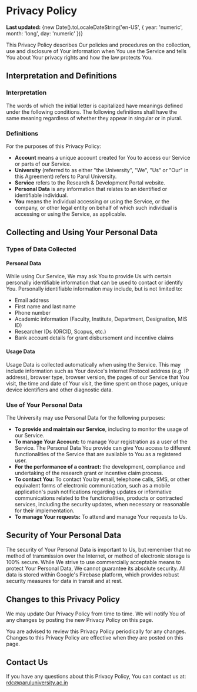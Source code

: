 # Privacy Policy

**Last updated:** {new Date().toLocaleDateString('en-US', { year: 'numeric', month: 'long', day: 'numeric' })}

This Privacy Policy describes Our policies and procedures on the collection, use and disclosure of Your information when You use the Service and tells You about Your privacy rights and how the law protects You.

## Interpretation and Definitions
### Interpretation
The words of which the initial letter is capitalized have meanings defined under the following conditions. The following definitions shall have the same meaning regardless of whether they appear in singular or in plural.

### Definitions
For the purposes of this Privacy Policy:

- **Account** means a unique account created for You to access our Service or parts of our Service.
- **University** (referred to as either "the University", "We", "Us" or "Our" in this Agreement) refers to Parul University.
- **Service** refers to the Research & Development Portal website.
- **Personal Data** is any information that relates to an identified or identifiable individual.
- **You** means the individual accessing or using the Service, or the company, or other legal entity on behalf of which such individual is accessing or using the Service, as applicable.

## Collecting and Using Your Personal Data
### Types of Data Collected
#### Personal Data
While using Our Service, We may ask You to provide Us with certain personally identifiable information that can be used to contact or identify You. Personally identifiable information may include, but is not limited to:
- Email address
- First name and last name
- Phone number
- Academic information (Faculty, Institute, Department, Designation, MIS ID)
- Researcher IDs (ORCID, Scopus, etc.)
- Bank account details for grant disbursement and incentive claims

#### Usage Data
Usage Data is collected automatically when using the Service. This may include information such as Your device's Internet Protocol address (e.g. IP address), browser type, browser version, the pages of our Service that You visit, the time and date of Your visit, the time spent on those pages, unique device identifiers and other diagnostic data.

### Use of Your Personal Data
The University may use Personal Data for the following purposes:
- **To provide and maintain our Service**, including to monitor the usage of our Service.
- **To manage Your Account:** to manage Your registration as a user of the Service. The Personal Data You provide can give You access to different functionalities of the Service that are available to You as a registered user.
- **For the performance of a contract:** the development, compliance and undertaking of the research grant or incentive claim process.
- **To contact You:** To contact You by email, telephone calls, SMS, or other equivalent forms of electronic communication, such as a mobile application's push notifications regarding updates or informative communications related to the functionalities, products or contracted services, including the security updates, when necessary or reasonable for their implementation.
- **To manage Your requests:** To attend and manage Your requests to Us.

## Security of Your Personal Data
The security of Your Personal Data is important to Us, but remember that no method of transmission over the Internet, or method of electronic storage is 100% secure. While We strive to use commercially acceptable means to protect Your Personal Data, We cannot guarantee its absolute security. All data is stored within Google's Firebase platform, which provides robust security measures for data in transit and at rest.

## Changes to this Privacy Policy
We may update Our Privacy Policy from time to time. We will notify You of any changes by posting the new Privacy Policy on this page.

You are advised to review this Privacy Policy periodically for any changes. Changes to this Privacy Policy are effective when they are posted on this page.

## Contact Us
If you have any questions about this Privacy Policy, You can contact us at: [rdc@paruluniversity.ac.in](mailto:rdc@paruluniversity.ac.in)